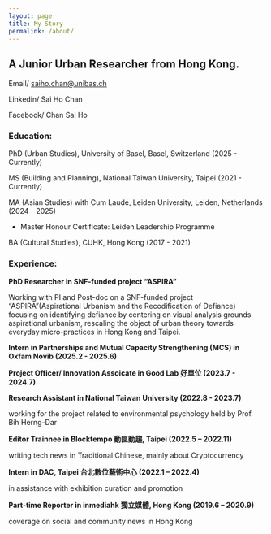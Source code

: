 ```yaml
---
layout: page
title: My Story
permalink: /about/
---
```


## A Junior Urban Researcher from Hong Kong.

Email/ saiho.chan@unibas.ch

Linkedin/ Sai Ho Chan

Facebook/ Chan Sai Ho

### Education:
PhD (Urban Studies), University of Basel, Basel, Switzerland (2025 - Currently)

MS (Building and Planning), National Taiwan University, Taipei (2021 - Currently)

MA (Asian Studies) with Cum Laude, Leiden University, Leiden, Netherlands (2024 - 2025)

- Master Honour Certificate: Leiden Leadership Programme

BA (Cultural Studies), CUHK, Hong Kong (2017 - 2021)

### Experience:

**PhD Researcher in SNF-funded project “ASPIRA”**

Working with PI and Post-doc on a SNF-funded project “ASPIRA”(Aspirational Urbanism and the Recodification of Defiance) focusing on identifying defiance by centering on visual analysis grounds aspirational urbanism, rescaling the object of urban theory towards everyday micro-practices in Hong Kong and Taipei.

**Intern in Partnerships and Mutual Capacity Strengthening (MCS) in Oxfam Novib (2025.2 - 2025.6)**


**Project Officer/ Innovation Assoicate in Good Lab 好單位 (2023.7 - 2024.7)**



**Research Assistant in National Taiwan University (2022.8 - 2023.7)**

working for the project related to environmental psychology held by Prof. Bih Herng-Dar

**Editor Trainnee in Blocktempo 動區動趨, Taipei (2022.5 – 2022.11)**

writing tech news in Traditional Chinese, mainly about Cryptocurrency

**Intern in DAC, Taipei 台北數位藝術中心 (2022.1 – 2022.4)**

in assistance with exhibition curation and promotion

**Part-time Reporter in inmediahk 獨立媒體, Hong Kong (2019.6 – 2020.9)**

coverage on social and community news in Hong Kong

